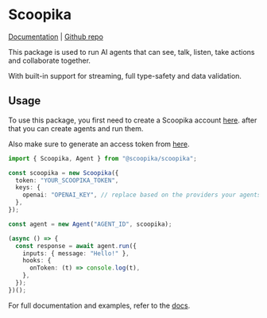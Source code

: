 # Scoopika

[Documentation](https://docs.scoopika.com/packages/ts/scoopika) | [Github repo](https://github.com/scoopika/scoopika)

This package is used to run AI agents that can see, talk, listen, take actions and collaborate together.

With built-in support for streaming, full type-safety and data validation.

## Usage

To use this package, you first need to create a Scoopika account [here](https://scoopika.com/login). after that you can create agents and run them.

Also make sure to generate an access token from [here](https://scoopika.com/app/settings?tab=token).

```typescript
import { Scoopika, Agent } from "@scoopika/scoopika";

const scoopika = new Scoopika({
  token: "YOUR_SCOOPIKA_TOKEN",
  keys: {
    openai: "OPENAI_KEY", // replace based on the providers your agents use in the platform
  },
});

const agent = new Agent("AGENT_ID", scoopika);

(async () => {
  const response = await agent.run({
    inputs: { message: "Hello!" },
    hooks: {
      onToken: (t) => console.log(t),
    },
  });
})();
```

For full documentation and examples, refer to the [docs](https://docs.scoopika.com/packages/ts/scoopika).
